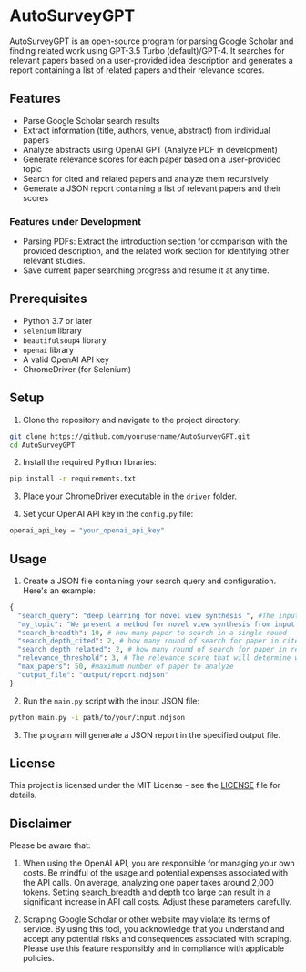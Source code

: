 # AutoSurveyGPT

AutoSurveyGPT is an open-source program for parsing Google Scholar and finding related work using GPT-3.5 Turbo (default)/GPT-4. It searches for relevant papers based on a user-provided idea description and generates a report containing a list of related papers and their relevance scores.

## Features

- Parse Google Scholar search results
- Extract information (title, authors, venue, abstract) from individual papers
- Analyze abstracts using OpenAI GPT (Analyze PDF in development)
- Generate relevance scores for each paper based on a user-provided topic
- Search for cited and related papers and analyze them recursively
- Generate a JSON report containing a list of relevant papers and their scores

### Features under Development
- Parsing PDFs: Extract the introduction section for comparison with the provided description, and the related work section for identifying other relevant studies.
- Save current paper searching progress and resume it at any time.

## Prerequisites

- Python 3.7 or later
- `selenium` library
- `beautifulsoup4` library
- `openai` library
- A valid OpenAI API key
- ChromeDriver (for Selenium)

## Setup

1. Clone the repository and navigate to the project directory:

```bash
git clone https://github.com/yourusername/AutoSurveyGPT.git
cd AutoSurveyGPT
```

2. Install the required Python libraries:

```bash
pip install -r requirements.txt
```

3. Place your ChromeDriver executable in the `driver` folder.

4. Set your OpenAI API key in the `config.py` file:

```python
openai_api_key = "your_openai_api_key"
```

## Usage

1. Create a JSON file containing your search query and configuration. Here's an example:

```python
{
  "search_query": "deep learning for novel view synthesis ", #The input keywords that will be used on your google scholar search
  "my_topic": "We present a method for novel view synthesis from input images that are freely distributed around a scene. Our method does not rely on a regular arrangement of input views, can synthesize images for free camera movement through the scene, and works for general scenes with unconstrained geometric layouts. We calibrate the input images via SfM and erect a coarse geometric scaffold via MVS. This scaffold is used to create a proxy depth map for a novel view of the scene. Based on this depth map, a recurrent encoder-decoder network processes reprojected features from nearby views and synthesizes the new view. Our network does not need to be optimized for a given scene. After training on a dataset, it works in previously unseen environments with no fine-tuning or per-scene optimization. We evaluate the presented approach on challenging real-world datasets, including Tanks and Temples, where we demonstrate successful view synthesis for the first time and substantially outperform prior and concurrent work.", #Try to describ your idea as detail as possible, like a paper abstract. This will be used to compare with existing papers found online.
  "search_breadth": 10, # how many paper to search in a single round
  "search_depth_cited": 2, # how many round of search for paper in cited by 
  "search_depth_related": 2, # how many round of search for paper in related
  "relevance_threshold": 3, # The relevance score that will determine whether a paper should be search for its cited by paper and related paper.
  "max_papers": 50, #maximum number of paper to analyze
  "output_file": "output/report.ndjson"
}
```

2. Run the `main.py` script with the input JSON file:

```bash
python main.py -i path/to/your/input.ndjson
```

3. The program will generate a JSON report in the specified output file.

## License

This project is licensed under the MIT License - see the [LICENSE](LICENSE) file for details.

## Disclaimer

Please be aware that:

1. When using the OpenAI API, you are responsible for managing your own costs. Be mindful of the usage and potential expenses associated with the API calls. On average, analyzing one paper takes around 2,000 tokens. Setting search_breadth and depth too large can result in a significant increase in API call costs. Adjust these parameters carefully.

2. Scraping Google Scholar or other website may violate its terms of service. By using this tool, you acknowledge that you understand and accept any potential risks and consequences associated with scraping. Please use this feature responsibly and in compliance with applicable policies.